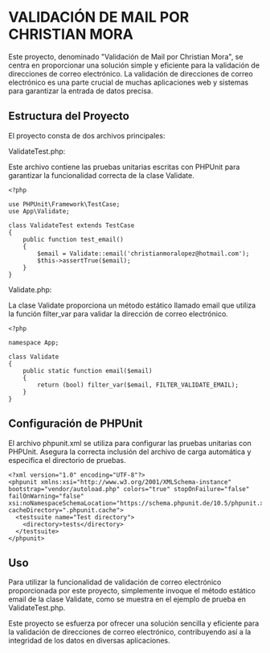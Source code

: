 # VALIDACIÓN DE MAIL POR CHRISTIAN MORA
Este proyecto, denominado "Validación de Mail por Christian Mora", se centra en proporcionar una solución simple y eficiente para la validación de direcciones de correo electrónico. La validación de direcciones de correo electrónico es una parte crucial de muchas aplicaciones web y sistemas para garantizar la entrada de datos precisa.

## Estructura del Proyecto
El proyecto consta de dos archivos principales:

ValidateTest.php:

Este archivo contiene las pruebas unitarias escritas con PHPUnit para garantizar la funcionalidad correcta de la clase Validate.
```
<?php

use PHPUnit\Framework\TestCase;
use App\Validate;

class ValidateTest extends TestCase
{
    public function test_email()
    {
        $email = Validate::email('christianmoralopez@hotmail.com');
        $this->assertTrue($email);
    }
}
```

Validate.php:

La clase Validate proporciona un método estático llamado email que utiliza la función filter_var para validar la dirección de correo electrónico.

```
<?php

namespace App;

class Validate
{
    public static function email($email)
    {
        return (bool) filter_var($email, FILTER_VALIDATE_EMAIL);
    }
}

```


## Configuración de PHPUnit
El archivo phpunit.xml se utiliza para configurar las pruebas unitarias con PHPUnit. Asegura la correcta inclusión del archivo de carga automática y especifica el directorio de pruebas.

```
<?xml version="1.0" encoding="UTF-8"?>
<phpunit xmlns:xsi="http://www.w3.org/2001/XMLSchema-instance" bootstrap="vendor/autoload.php" colors="true" stopOnFailure="false" failOnWarning="false" xsi:noNamespaceSchemaLocation="https://schema.phpunit.de/10.5/phpunit.xsd" cacheDirectory=".phpunit.cache">
  <testsuite name="Test directory">
    <directory>tests</directory>
  </testsuite>
</phpunit>

```
## Uso
Para utilizar la funcionalidad de validación de correo electrónico proporcionada por este proyecto, simplemente invoque el método estático email de la clase Validate, como se muestra en el ejemplo de prueba en ValidateTest.php.

Este proyecto se esfuerza por ofrecer una solución sencilla y eficiente para la validación de direcciones de correo electrónico, contribuyendo así a la integridad de los datos en diversas aplicaciones.